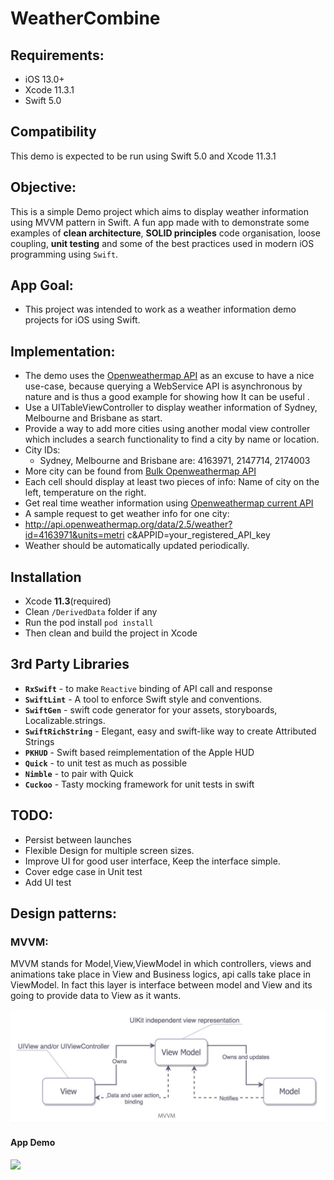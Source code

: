 # WeatherCombine
## Requirements:
* iOS 13.0+
* Xcode 11.3.1
* Swift 5.0

## Compatibility
This demo is expected to be run using Swift 5.0 and Xcode 11.3.1

## Objective:
This is a simple Demo project which aims to display weather information using MVVM pattern in Swift. A fun app made with to demonstrate some examples of **clean architecture**, **SOLID principles** code organisation, loose coupling, **unit testing** and some of the best practices used in modern iOS programming using `Swift`.

## App Goal:
 - This project was intended to work as a  weather information demo projects for iOS using Swift.

## Implementation:
 - The demo uses the [Openweathermap API](http://api.openweathermap.org) as an excuse to have a nice use-case, because querying a WebService API is asynchronous by nature and is thus a good example for showing how It can be useful .
 - Use a UITableViewController to display weather information of Sydney, Melbourne and Brisbane as start.
 - Provide a way to add more cities using another modal view controller which includes a search functionality to find a city by name or location.
 - City IDs:
    - Sydney, Melbourne and Brisbane are: 4163971, 2147714, 2174003
 - More city can be found from  [Bulk Openweathermap API](http://bulk.openweathermap.org/sample/) 
 - Each cell should display at least two pieces of info: Name of city on the left, temperature on the right.
 - Get real time weather information using  [Openweathermap current API](https://openweathermap.org/current)  
 - A sample request to get weather info for one city: 
 - http://api.openweathermap.org/data/2.5/weather?id=4163971&units=metri c&APPID=your_registered_API_key
 - Weather should be automatically updated periodically.

## Installation

- Xcode **11.3**(required)
- Clean `/DerivedData` folder if any
- Run the pod install `pod install`
- Then clean and build the project in Xcode

## 3rd Party Libraries
 - **`RxSwift`** - to make `Reactive` binding of API call and response
 - **`SwiftLint`** - A tool to enforce Swift style and conventions. 
 - **`SwiftGen`** - swift code generator for your assets, storyboards, Localizable.strings. 
 - **`SwiftRichString`** - Elegant, easy and swift-like way to create Attributed Strings
 - **`PKHUD`** - Swift based reimplementation of the Apple HUD
 - **`Quick`** - to unit test as much as possible
 - **`Nimble`** - to pair with Quick
 - **`Cuckoo`** - Tasty mocking framework for unit tests in swift

 ## TODO:
 - Persist between launches
 - Flexible Design for multiple screen sizes.
 - Improve UI for good user interface, Keep the interface simple.
 - Cover edge case in Unit test
 - Add UI test

## Design patterns:
### MVVM:
MVVM stands for Model,View,ViewModel in which controllers, views and animations take place in View and Business logics, api calls take place in ViewModel. In fact this layer is interface between model and View and its going to provide data to View as it wants. 

![Alt text](/README/MVVM.jpeg?raw=true)
 
#### App Demo

 ![](/README/WeatherRxSwift.gif "")

